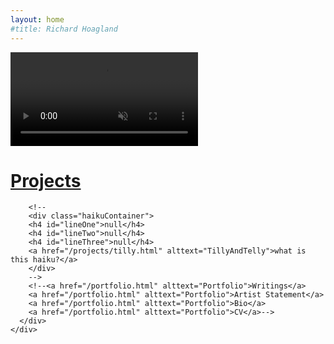 ```yaml
---
layout: home
#title: Richard Hoagland
---
```


<!--<div class='shader'>
  <canvas id="shader_1" width="1280" height="720"></canvas>
</div>-->

<video autoplay muted loop id="home_video">
  <source src="/videos/canon_loop.mp4" type="video/mp4">
</video>

<!--<div class="right">-->
  <div class="row" style="margin-left:0px">
    <div class="col-xs-10 col-sm-6 col-md-4" style="padding-bottom:10px">
      <div class="home">
        <h1><a href="/projects.html" alttext="Projects">Projects</a></h1>
        <!--<h1 style="font-size: 42px"><a href="/open_source_images.html" alttext="open source images">Machines</a></h1>-->
        <!--<h1 style="font-size: 46px"><a href="/opn_src.html" alttext="open source images">Open src</a></h1>-->
        <!--
        <h1><a href="https://en.wikipedia.org/wiki/Richard_C._Hoagland" alttext="Bio">Bio</a> | <a href="https://docs.google.com/document/d/e/2PACX-1vTMPQWkPGGejQxbwm_s-BfWE3flYh5QWYqS56OQ73JTfabw68ZkjNloso2w-pjq93O7E7EPzvci-SV6/pub" alttext="Bio">CV</a></h1>
        -->

        <!--
        <div class="haikuContainer">
        <h4 id="lineOne">null</h4>
        <h4 id="lineTwo">null</h4>
        <h4 id="lineThree">null</h4>
        <a href="/projects/tilly.html" alttext="TillyAndTelly">what is this haiku?</a>
        </div>
        -->
        <!--<a href="/portfolio.html" alttext="Portfolio">Writings</a>
        <a href="/portfolio.html" alttext="Portfolio">Artist Statement</a>
        <a href="/portfolio.html" alttext="Portfolio">Bio</a>
        <a href="/portfolio.html" alttext="Portfolio">CV</a>-->
      </div>
    </div>
  </div>
<!--</div>-->

<!--/bio.html-->
